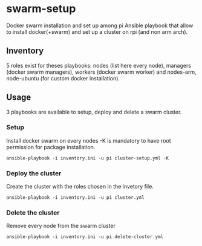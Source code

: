# swarm-setup

Docker swarm installation and set up among pi
Ansible playbook that allow to install docker(+swarm) and set up a cluster on rpi (and non arm arch).


## Inventory
5 roles exist for theses playbooks:
nodes (list here every node), managers (docker swarm managers), workers (docker swarm worker) and
nodes-arm, node-ubuntu (for custom docker installation).


## Usage
3 playbooks are available to setup, deploy and delete a swarm cluster.

### Setup
Install docker swarm on every nodes
-K is mandatory to have root permission for package installation.
```
ansible-playbook -i inventory.ini -u pi cluster-setup.yml -K
```
### Deploy the cluster
Create the cluster with the roles chosen in the invetory file.
```
ansible-playbook -i inventory.ini -u pi cluster.yml         
```
### Delete the cluster

Remove every node from the swarm cluster
```
ansible-playbook -i inventory.ini -u pi delete-cluster.yml  
```
